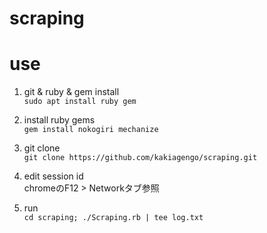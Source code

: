 # scraping

# use

1. git & ruby & gem install  
`sudo apt install ruby gem`

2. install ruby gems  
`gem install nokogiri mechanize`

3. git clone  
`git clone https://github.com/kakiagengo/scraping.git`

4. edit session id  
chromeのF12 > Networkタブ参照

5. run  
`cd scraping; ./Scraping.rb | tee log.txt`
